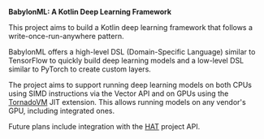 <b>BabylonML: A Kotlin Deep Learning Framework</b>

This project aims to build a Kotlin deep learning framework that follows a write-once-run-anywhere pattern.

BabylonML offers a high-level DSL (Domain-Specific Language) similar to TensorFlow to quickly build deep learning models and a low-level DSL similar to PyTorch to create custom layers.

The project aims to support running deep learning models on both CPUs using SIMD instructions via the Vector API and on GPUs using the [TornadoVM](https://github.com/beehive-lab/tornadovm) JIT extension. This allows running models on any vendor's GPU, including integrated ones.

Future plans include integration with the [HAT](https://github.com/openjdk/babylon/blob/code-reflection/hat/docs/kernel.md) project API.
